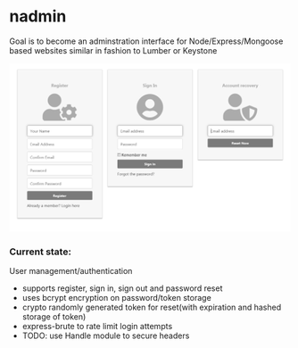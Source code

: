 # nadmin
Goal is to become an adminstration interface for Node/Express/Mongoose based websites similar in fashion to Lumber or Keystone


![enter image description here](https://raw.githubusercontent.com/Splitter/nadmin/master/preview.png)


### Current state:
User management/authentication
- supports register, sign in, sign out and password reset
- uses bcrypt encryption on password/token storage
- crypto randomly generated token for reset(with expiration and hashed storage of token)
- express-brute to rate limit login attempts
- TODO: use Handle module to secure headers
